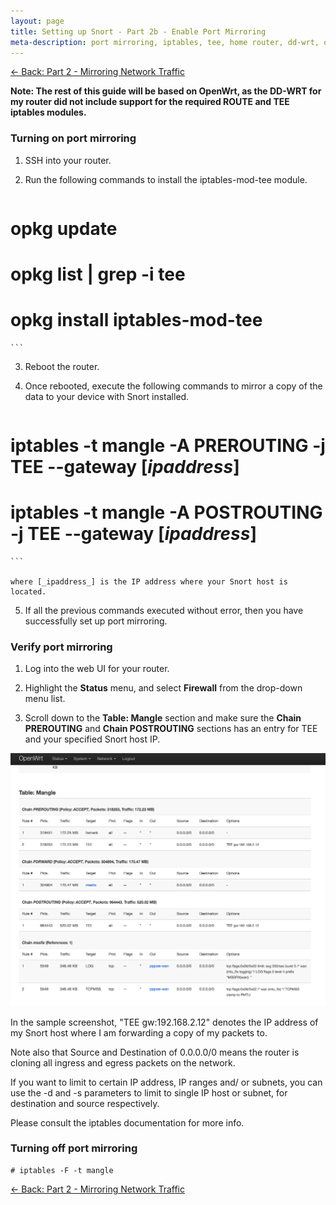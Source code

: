 ```yaml
---
layout: page
title: Setting up Snort - Part 2b - Enable Port Mirroring
meta-description: port mirroring, iptables, tee, home router, dd-wrt, openwrt
---
```


[<- Back: Part 2 - Mirroring Network Traffic](/pages/snort/setup/2-mirroring-network-traffic)

**Note: The rest of this guide will be based on OpenWrt, as the DD-WRT for my router did not include support for the required ROUTE and TEE iptables modules.**

### Turning on port mirroring

1. SSH into your router.
2. Run the following commands to install the iptables-mod-tee module.

    ```
# opkg update
# opkg list | grep -i tee
# opkg install iptables-mod-tee
    ```

3. Reboot the router.

4. Once rebooted, execute the following commands to mirror a copy of the data to your device with Snort installed.

    ```
# iptables -t mangle -A PREROUTING -j TEE --gateway [_ipaddress_]
# iptables -t mangle -A POSTROUTING -j TEE --gateway [_ipaddress_]
    ```

    where [_ipaddress_] is the IP address where your Snort host is located.

5. If all the previous commands executed without error, then you have successfully set up port mirroring.

### Verify port mirroring
1. Log into the web UI for your router.

2. Highlight the **Status** menu, and select **Firewall** from the drop-down menu list.

3. Scroll down to the **Table: Mangle** section and make sure the **Chain PREROUTING** and **Chain POSTROUTING** sections has an entry for TEE and your specified Snort host IP.

![Sample TEE configuration](/pages/snort/setup/2b-tee.png)

In the sample screenshot, "TEE gw:192.168.2.12" denotes the IP address of my Snort host where I am forwarding a copy of my packets to.

Note also that Source and Destination of 0.0.0.0/0 means the router is cloning all ingress and egress packets on the network.

If you want to limit to certain IP address, IP ranges and/ or subnets, you can use the -d and -s parameters to limit to single IP host or subnet, for destination and source respectively.

Please consult the iptables documentation for more info.

### Turning off port mirroring

    # iptables -F -t mangle

[<- Back: Part 2 - Mirroring Network Traffic](/pages/snort/setup/2-mirroring-network-traffic)

